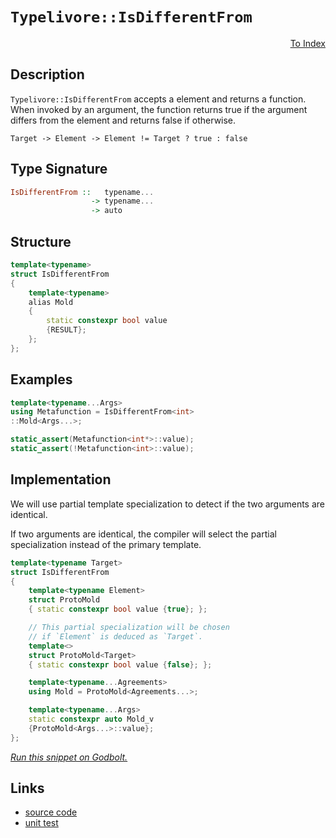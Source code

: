 <!-- Copyright 2024 Feng Mofan
SPDX-License-Identifier: Apache-2.0 -->

# `Typelivore::IsDifferentFrom`

<p style='text-align: right;'><a href="../../../facilities/metafunctions.md#typelivore-is-different-from">To Index</a></p>

## Description

`Typelivore::IsDifferentFrom` accepts a element and returns a function.
When invoked by an argument, the function returns true if the argument differs from the element and returns false if otherwise.

<pre><code>Target -> Element -> Element != Target ? true : false</code></pre>

## Type Signature

```Haskell
IsDifferentFrom ::   typename...
                  -> typename...
                  -> auto
```

## Structure

```C++
template<typename>
struct IsDifferentFrom
{
    template<typename>
    alias Mold
    {
        static constexpr bool value
        {RESULT};
    };
};
```

## Examples

```C++
template<typename...Args>
using Metafunction = IsDifferentFrom<int>
::Mold<Args...>;

static_assert(Metafunction<int*>::value);
static_assert(!Metafunction<int>::value);
```

## Implementation

We will use partial template specialization to detect if the two arguments are identical.

If two arguments are identical, the compiler will select the partial specialization instead of the primary template.

```C++
template<typename Target>
struct IsDifferentFrom
{
    template<typename Element>
    struct ProtoMold
    { static constexpr bool value {true}; };

    // This partial specialization will be chosen
    // if `Element` is deduced as `Target`.
    template<>
    struct ProtoMold<Target>
    { static constexpr bool value {false}; };

    template<typename...Agreements>
    using Mold = ProtoMold<Agreements...>;

    template<typename...Args>
    static constexpr auto Mold_v 
    {ProtoMold<Args...>::value};
};
```

[*Run this snippet on Godbolt.*](https://godbolt.org/#z:OYLghAFBqd5QCxAYwPYBMCmBRdBLAF1QCcAaPECAMzwBtMA7AQwFtMQByARg9KtQYEAysib0QXACx8BBAKoBnTAAUAHpwAMvAFYTStJg1DIApACYAQuYukl9ZATwDKjdAGFUtAK4sGIAMykrgAyeAyYAHI%2BAEaYxCBmZqQADqgKhE4MHt6%2BASlpGQKh4VEssfGJtpj2jgJCBEzEBNk%2BfoF2mA6Z9Y0ExZExcQlJCg1NLbntY31hA2VDiQCUtqhexMjsHOb%2BYcjeWADUJv5uBACeyZgA%2BgTETIQKx9gmGgCCL68EmCzJBl/HpwujFYmAOABVGsBMAQnh9RsQvA4DgBJBQAETwVCocUYBAAYsRUCwPiYAOxWN4HKkHL4/P6YAHnS7MNgHbD0NiCWGU6nwxEEA7KQlEACynnQH2pR3JB1GTEcyAOaAYo0wqmSxAO0VQngOADcxF5QWSLLcjWS0ccLNLLf4Ke8eVSAPRO8EIPAKA7JXp4MSyy7IX20PAAL3lmQOAHc6LQtaDkAg0oxJdSXQdMUcAGwadnfXEmbPpz1YdCIzDoA5MT0FjQQ4hQmHZgB0KaptN%2B8oZJ25rylfKRQtQovFALrDZ7UpNsoaCqVAlV6s12t1Bu8xvJVDESgtVptVpJjpp3w7/xOTOBbCbV9ewGImDzgke/meh686SMBzFtArxzRguFqBfhKJw3neD4EAoV4ts%2B%2B5vK2R50p2jJAiymBQa89ZPi%2Bva8jOeCKsqC4apWXhEJ%2B4pXHqRyHiag7Dt%2BAIYcAkFXk8IAgKu5qkra9o7naB6vE6ABUImiWJTofMJIlgtgQhgqJElvFJYniQJ7b0shzIguhmE9m%2BYTAJ%2B0JMFQXgMF0AhHP4f6ohiWI4oIBJEgCYQwjBbzsUBjGYVBsL8XBbxygqVxVkoTQQCKxmmeZtQMC5ghCWxHGGpgiywa8QX4SFChhQQEBgGAkUNNFFlxScrlJZxqVWhwyy0JwACsvB%2BBwWikKgnBuNY1iyqs6zGmY/g8KQBCaLVywANYgA1khNhokhcKS/gaA1GhmJmmZmAAHFt%2BicJIvAsBIGgaKQLVtR1HC8AoICnaNrW1aQcCwDAiAgKsBDJKR5CUGgPx0HEEQgpwqhbZmAC0maSAcwDIIqUhNmYvDloQJB4Ogej8IIIhiOwUgyIIigqOoD2kLoXCkJGdzJJwPB1Y1zVje1nAAPKkV9AqoFQBygxDUMw3DBwI2YBwQB4/30Jq2xcIsvD3VoywQEgf3JADZAUBAKtqyAwBSEkNC0F8xA3RA0RM9EYSNGctO8BbzDEGcLPRNonT3cNf2cgQLMMLQ1uk1g0ReMAbhiLQN3cLwWAsIYwDiP7eB3l0eqYOHbVqp0pGbMNrnVEzwbRHcDseFgTO3HgR0R6QyfENqShot8MfBkYY3LFQBjMQAangmCRizzI2wTwiiOI%2BNY/IShqEz5P6DHKDdZY%2Bh4NEN2QMsqDJLF4fg6MwFoqYljWGYF3V8Q6Mp/AywdKVLgMO4nitHoISzKU5R6Kk6SxRMfgU%2B/hQMP0L8hgUyvrFHo4x765GAdUV23RpgAMGPEYB0wv56DlE0eB8xEGXz6hsCQ9MOBNTOkzS6PMwaQ2hrDeGs0RYQFwKjKWg0ZZyxbssBAmAmBYHiBASaIBJD%2BCbAATn8KSSQ80zCSGzCtTMAi9ocAOqQI6Q0myZi4JmLaAitqqJmlwBqQjMxENJpda6t0Rotyeq9JW712bfQ1lrSWQM2CcEaCwPUpJwZMCVAYD8XABFNi4HNZG%2BAiCnwxhTMeOMR7SDHkTSepNdBJCpkwGmEd8GEPOrwS6bNPqkQOFzSsxAXFuI8XsGOQtfH%2BI0KLcWqtJZHEGmYWWpiHqK2VkSGpcQfqazadrZxrjwYlKMD4rgp0DZGxNmbUmdsrYDymQ7J2LsHADw9rib2vsmYByDiHWgYcB5R0bpsNq%2BBE6OGTqnZGqgM5fAHjneqpN86FzOMXA5ctT4V2GtXWumB67RyME3UAzS%2BDtwUF3HufdGAD3CcPPGUTZAxJJm1eJM9m77ysAvfOK9uHtQ3pkLeO9fwosPsfOIITz6ryqDUTIN8745G/kEW%2BGDX4/wKJ/CBtLf6xQZUA8lMC6jINZag6BpUwEzBKAg1BfKaXit6JyrBKw1i4JlrItJxDOD5MKe4zxpSfF%2BLmqLOhwS6lDUafLcapA2EcKGJi258jFG%2BPmqSXRpIlqSHEVDCm6TmZXVsCYk1isLFIA%2BhzTpdjAbAw4M4/mLAFB6kVHqbV9JRiBPoejTGsgInQsHnCqeeREnJLpkqxmhjWbWM5tzCN0Mo0xv1PGzsowqndNqdsfwxqzGWJDerX6DahgxuSMkSiPirgJoICFApUM%2BB0DGZQCZbVZl%2B2GrO%2BZrsllEk9qsv2hzMCB2DqHcOw09m/OeaQI5MDTlM3TsgTO1zBC5zuUvB5TzS6vIHh8pM3zG4GTMW3Jgndu6937pXSFuMJAwsJhPeFOg8heOMPPGw6KL5Ys3pwJ0O854H0sEfDJJ8z4YsvoK2KVKUEUyfqKzBb9mWZEI/kD%2BmQZUCopby3olGQGwOlc/MVSDGP8o4%2BgtjpHFUKBwXjVJhaLqqvLQcStsaa1fDrbQoJJBDVMKaQrVh7DOGUHwTahIvj/D%2BAaqtBaJ1dOkjUQY0TXqbp3RYaQKakgGqCIaltdaAjJACKWsIrggRbn%2BBExkzgzDmn4KRmZvzXrfXLGrukZwkggA%3D%3D%3D)

## Links

- [source code](../../../../conceptrodon/typelivore/is_different_from.hpp)
- [unit test](../../../../tests/unit/metafunctions/typelivore/is_different_from.test.hpp)
